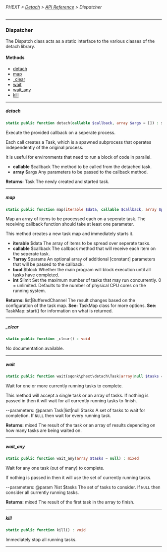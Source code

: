 ###### PHEXT > [Detach](../README.md) > [API Reference](index.md) > Dispatcher
------
### Dispatcher
The Dispatch class acts as a static interface to the various classes of the detach library.
#### Methods
- [detach](#detach)
- [map](#map)
- [_clear](#_clear)
- [wait](#wait)
- [wait_any](#wait_any)
- [kill](#kill)

------
##### detach
```php
static public function detach(callable $callback, array $args = []) : sqonk\phext\detach\Task
```
Execute the provided callback on a seperate process.

Each call creates a Task, which is a spawned subprocess that operates independently of the original process.

It is useful for environments that need to run a block of code in parallel.

- **callable** $callback The method to be called from the detached task.
- **array<mixed>** $args Any parameters to be passed to the callback method.

**Returns:**  Task The newly created and started task.


------
##### map
```php
static public function map(iterable $data, callable $callback, array $params = null, bool $block = true, int $limit = null) : sqonk\phext\detach\BufferedChannel|array
```
Map an array of items to be processed each on a seperate task. The receiving callback function should take at least one parameter.

This method creates a new task map and immediately starts it.

- **iterable<mixed>** $data The array of items to be spread over seperate tasks.
- **callable** $callback The callback method that will receive each item on the seperate task.
- **?array<mixed>** $params An optional array of additional [constant] parameters that will be passed to the callback.
- **bool** $block Whether the main program will block execution until all tasks have completed.
- **int** $limit Set the maximum number of tasks that may run concurrently. 0 = unlimited. Defaults to the number of physical CPU cores on the running system.

**Returns:**  list<mixed>|BufferedChannel The result changes based on the configuration of the task map. 
**See:**  TaskMap class for more options. 
**See:**  TaskMap::start() for information on what is returned.


------
##### _clear
```php
static public function _clear() : void
```
No documentation available.


------
##### wait
```php
static public function wait(sqonk\phext\detach\Task|array|null $tasks = null) : mixed
```
Wait for one or more currently running tasks to complete.

This method will accept a single task or an array of tasks. If nothing is passed in then it will wait for all currently running tasks to finish.

--parameters: @param Task|list<Task>|null $tasks A set of tasks to wait for completion. If `NULL` then wait for every running task.

**Returns:**  mixed The result of the task or an array of results depending on how many tasks are being waited on.


------
##### wait_any
```php
static public function wait_any(array $tasks = null) : mixed
```
Wait for any one task (out of many) to complete.

If nothing is passed in then it will use the set of currently running tasks.

--parameters: @param ?list<Task> $tasks The set of tasks to consider. If `NULL` then consider all currently running tasks.

**Returns:**  mixed The result of the first task in the array to finish.


------
##### kill
```php
static public function kill() : void
```
Immediately stop all running tasks.


------
